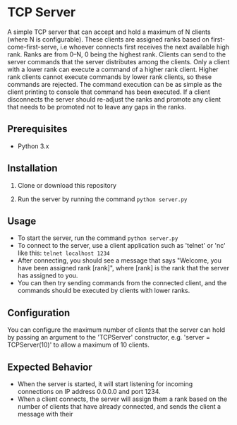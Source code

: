 # TCP Server

A simple TCP server that can accept and hold a maximum of N clients (where N is configurable). These clients are assigned ranks based on first-come-first-serve, i.e whoever connects first receives the next available high rank. Ranks are from 0–N, 0 being the highest rank. Clients can send to the server commands that the server distributes among the clients. Only a client with a lower rank can execute a command of a higher rank client. Higher rank clients cannot execute commands by lower rank clients, so these commands are rejected. The command execution can be as simple as the client printing to console that command has been executed. If a client disconnects the server should re-adjust the ranks and promote any client that needs to be promoted not to leave any gaps in the ranks.

## Prerequisites

- Python 3.x

## Installation

1. Clone or download this repository

2. Run the server by running the command ```python server.py```

## Usage

- To start the server, run the command ```python server.py```
- To connect to the server, use a client application such as 'telnet' or 'nc' like this: ```telnet localhost 1234```
- After connecting, you should see a message that says "Welcome, you have been assigned rank [rank]", where [rank] 
is the rank that the server has assigned to you.
- You can then try sending commands from the connected client, and the commands should be executed by clients with lower ranks.

## Configuration

You can configure the maximum number of clients that the server can hold by passing an argument to the 'TCPServer' constructor,
e.g. 'server = TCPServer(10)' to allow a maximum of 10 clients.

## Expected Behavior

- When the server is started, it will start listening for incoming connections on IP address 0.0.0.0 and port 1234.
- When a client connects, the server will assign them a rank based on the number of clients that have already connected, 
and sends the client a message with their
